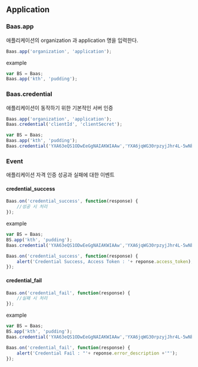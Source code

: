 
## Application

### Baas.app

애플리케이션의 organization 과 application 명을 입력한다.

```js
Baas.app('organization', 'application');
```

example

```js
var BS = Baas;
Baas.app('kth', 'pudding');
```

### Baas.credential
애플리케이션이 동작하기 위한 기본적인 서버 인증

```js
Baas.app('organization', 'application');
Baas.credential('clientId', 'clientSecret');
```

```js
var BS = Baas;
Baas.app('kth', 'pudding');
Baas.credential('YXA63eQS1ODwEeGgNAIAKWIAAw','YXA6jqWG30rpzyjJhr4L-5wNb01qVXc');
```
	
### Event
애플리케이션 자격 인증 성공과 실패에 대한 이벤트

#### credential_success

```js
Baas.on('credential_success', function(response) {
	//성공 시 처리
});
```

example

```js
var BS = Baas;
BS.app('kth', 'pudding');
Baas.credential('YXA63eQS1ODwEeGgNAIAKWIAAw','YXA6jqWG30rpzyjJhr4L-5wNb01qVXc');

Baas.on('credential_success', function(response) {
	alert('Credential Success, Access Token : '+ reponse.access_token);
});
```

#### credential_fail


```js
Baas.on('credential_fail', function(response) {
	//실패 시 처리
});
```

example

```js
var BS = Baas;
BS.app('kth', 'pudding');
Baas.credential('YXA63eQS1ODwEeGgNAIAKWIAAw','YXA6jqWG30rpzyjJhr4L-5wNb01qVXc');

Baas.on('credential_fail', function(response) {
	alert('Credential Fail : "'+ reponse.error_description +'"');
});
```